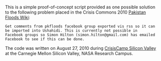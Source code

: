 This is a simple proof-of-concept script provided as one possible
solution to the following problem placed in the Crisis Commons 2010
[Pakistan Floods Wiki][]:

    Get comments from pkfloods facebook group exported vis rss so it can
    be imported into Ushahidi. This is currently not possible in
    Facebook groups so Simon Hilton (simon.hilton@gmail.com) has emailed
    Facebook to see if this can be done.

The code was written on August 27, 2010 during [CrisisCamp Silicon Valley]
at the Carnegie Mellon Silicon Valley, NASA Research Campus.

  [Pakistan Floods Wiki]: http://wiki.crisiscommons.org/wiki/Pakistan/2010_Floods/Tasks
  [CrisisCamp Silicon Valley]: http://crisiscommons.org/blog/2010/08/23/crisiscamp-silicon-valley-pkfloods-friday-august-27-2010/
